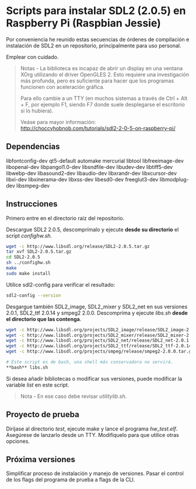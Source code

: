 # Scripts para instalar SDL2 (2.0.5) en Raspberry Pi (Raspbian Jessie)

Por conveniencia he reunido estas secuencias de órdenes
de compilación e instalación de SDL2 en un repositorio,
principalmente para uso personal.

Emplear con cuidado.

> Notas - La biblioteca es incapaz de abrir un display en una ventana XOrg
> utilizando el driver OpenGLES 2.
> Esto requiere una investigación más profunda,
> pero es suficiente para hacer que los programas funcionen
> con aceleración gráfica.
>
> Para ello cambie a un TTY (en muchos sistemas a través de Ctrl + Alt + F<N>,
> por ejemplo F1, siendo F7 donde suele desplegarse el escritorio
> si lo hubiera).
>
> Veáse para mayor información:
> http://choccyhobnob.com/tutorials/sdl2-2-0-5-on-raspberry-pi/

## Dependencias

libfontconfig-dev qt5-default automake mercurial libtool libfreeimage-dev libopenal-dev libpangol1.0-dev libsndfile-dev libudev-dev libtiff5-dev libwebp-dev libasound2-dev libaudio-dev libxrandr-dev libxcursor-dev libxi-dev libxinerama-dev libxss-dev libesd0-dev freeglut3-dev libmodplug-dev libsmpeg-dev

## Instrucciones

Primero entre en el directorio raíz del repositorio.

Descargue SDL2 2.0.5, descomprímalo y ejecute **desde su directorio**
el script _confighw.sh_.

```bash
wget -c http://www.libsdl.org/release/SDL2-2.0.5.tar.gz
tar xvf SDL2-2.0.5.tar.gz
cd SDL2-2.0.5
sh ../confighw.sh
make
sudo make install
```

Utilice sdl2-config para verificar el resultado:

```bash
sdl2-config --version
```

Desgargue también SDL2_image, SDL2_mixer y SDL2_net en sus versiones 2.0.1,
SDL2_ttf 2.0.14 y smpeg2 2.0.0. Descompríma y ejecute _libs.sh_
**desde el directorio que las contenga**.

```bash
wget -c http://www.libsdl.org/projects/SDL2_image/release/SDL2_image-2.0.1.tar.gz
wget -c http://www.libsdl.org/projects/SDL2_mixer/release/SDL2_mixer-2.0.1.tar.gz
wget -c http://www.libsdl.org/projects/SDL2_net/release/SDL2_net-2.0.1.tar.gz
wget -c http://www.libsdl.org/projects/SDL2_ttf/release/SDL2_ttf-2.0.14.tar.gz
wget -c http://www.libsdl.org/projects/smpeg/release/smpeg2-2.0.0.tar.gz

# Este script es de bash, una shell más conservadora no servirá.
**bash** libs.sh
```


Si desea añadir bibliotecas o modificar sus versiones,
puede modificar la variable _list_ en este script.

> Nota - En ese caso debe revisar _utilitylib.sh_.

## Proyecto de prueba

Diríjase al directorio _test_, ejecute make y lance el programa _hw_test.elf_.
Asegúrese de lanzarlo desde un TTY.
Modifíquelo para que utilice otras opciones.

## Próxima versiones

Simplificar proceso de instalación y manejo de versiones.
Pasar el control de los flags del programa de prueba a flags de la CLI.
